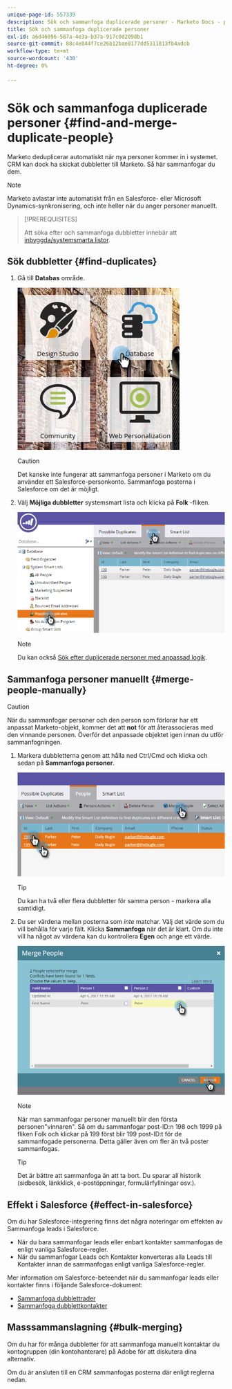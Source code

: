 ```yaml
---
unique-page-id: 557339
description: Sök och sammanfoga duplicerade personer - Marketo Docs - produktdokumentation
title: Sök och sammanfoga duplicerade personer
exl-id: a6d46096-587a-4e3a-b37a-917c0d2098b1
source-git-commit: 88c4e844f7ce26b12bae8177dd5311813fb4adcb
workflow-type: tm+mt
source-wordcount: '430'
ht-degree: 0%

---
```


# Sök och sammanfoga duplicerade personer {#find-and-merge-duplicate-people}

Marketo deduplicerar automatiskt när nya personer kommer in i systemet. CRM kan dock ha skickat dubbletter till Marketo. Så här sammanfogar du dem.

>[!NOTE]
>
>Marketo avlastar inte automatiskt från en Salesforce- eller Microsoft Dynamics-synkronisering, och inte heller när du anger personer manuellt.

>[!PREREQUISITES]
>
>Att söka efter och sammanfoga dubbletter innebär att [inbyggda/systemsmarta listor](/help/marketo/product-docs/core-marketo-concepts/smart-lists-and-static-lists/using-smart-lists/use-built-in-system-smart-lists.md).

## Sök dubbletter {#find-duplicates}

1. Gå till **Databas** område.

   ![](assets/db.png)

   >[!CAUTION]
   >
   >Det kanske inte fungerar att sammanfoga personer i Marketo om du använder ett Salesforce-personkonto. Sammanfoga posterna i Salesforce om det är möjligt.

1. Välj **Möjliga dubbletter** systemsmart lista och klicka på **Folk** -fliken.

   ![](assets/two.png)

   >[!NOTE]
   >
   >Du kan också [Sök efter duplicerade personer med anpassad logik](/help/marketo/product-docs/core-marketo-concepts/smart-lists-and-static-lists/managing-people-in-smart-lists/find-duplicate-people-with-custom-logic.md).

## Sammanfoga personer manuellt {#merge-people-manually}

>[!CAUTION]
>
>När du sammanfogar personer och den person som förlorar har ett anpassat Marketo-objekt, kommer det att **not** för att återassocieras med den vinnande personen. Överför det anpassade objektet igen innan du utför sammanfogningen.

1. Markera dubbletterna genom att hålla ned Ctrl/Cmd och klicka och sedan på **Sammanfoga personer**.

   ![](assets/three.png)

   >[!TIP]
   >
   >Du kan ha två eller flera dubbletter för samma person - markera alla samtidigt.

1. Du ser värdena mellan posterna som _inte_ matchar. Välj det värde som du vill behålla för varje fält. Klicka **Sammanfoga** när det är klart. Om du inte vill ha något av värdena kan du kontrollera **Egen** och ange ett värde.

   ![](assets/four.png)

   >[!NOTE]
   >
   >När man sammanfogar personer manuellt blir den första personen&quot;vinnaren&quot;. Så om du sammanfogar post-ID:n 198 och 1999 på fliken Folk och klickar på 199 först blir 199 post-ID:t för de sammanfogade personerna. Detta gäller även om fler än två poster sammanfogas.

   >[!TIP]
   >
   >Det är bättre att sammanfoga än att ta bort. Du sparar all historik (sidbesök, länkklick, e-postöppningar, formulärfyllningar osv.).

## Effekt i Salesforce {#effect-in-salesforce}

Om du har Salesforce-integrering finns det några noteringar om effekten av Sammanfoga leads i Salesforce.

* När du bara sammanfogar leads eller enbart kontakter sammanfogas de enligt vanliga Salesforce-regler.
* När du sammanfogar Leads och Kontakter konverteras alla Leads till Kontakter innan de sammanfogas enligt vanliga Salesforce-regler.

Mer information om Salesforce-beteendet när du sammanfogar leads eller kontakter finns i följande Salesforce-dokument:

* [Sammanfoga dubblettrader](https://help.salesforce.com/HTViewHelpDoc?id=leads_merge.htm&amp;language=en_US)
* [Sammanfoga dubblettkontakter](https://help.salesforce.com/HTViewHelpDoc?id=contacts_merge.htm&amp;language=en_US)

## Masssammanslagning {#bulk-merging}

Om du har för många dubbletter för att sammanfoga manuellt kontaktar du kontogruppen (din kontohanterare) på Adobe för att diskutera dina alternativ.

Om du är ansluten till en CRM sammanfogas posterna där enligt reglerna nedan.
